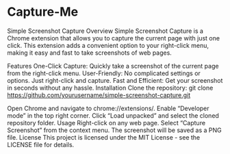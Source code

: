 # Capture-Me
Simple Screenshot Capture
Overview
Simple Screenshot Capture is a Chrome extension that allows you to capture the current page with just one click. This extension adds a convenient option to your right-click menu, making it easy and fast to take screenshots of web pages.

Features
One-Click Capture: Quickly take a screenshot of the current page from the right-click menu.
User-Friendly: No complicated settings or options. Just right-click and capture.
Fast and Efficient: Get your screenshot in seconds without any hassle.
Installation
Clone the repository:
git clone https://github.com/yourusername/simple-screenshot-capture.git

Open Chrome and navigate to chrome://extensions/.
Enable “Developer mode” in the top right corner.
Click “Load unpacked” and select the cloned repository folder.
Usage
Right-click on any web page.
Select “Capture Screenshot” from the context menu.
The screenshot will be saved as a PNG file.
License
This project is licensed under the MIT License - see the LICENSE file for details.
